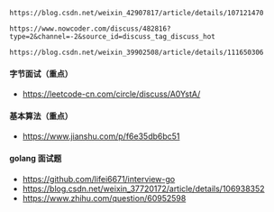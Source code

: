 ```text
https://blog.csdn.net/weixin_42907817/article/details/107121470

https://www.nowcoder.com/discuss/482816?type=2&channel=-2&source_id=discuss_tag_discuss_hot

https://blog.csdn.net/weixin_39902508/article/details/111650306
```

####  字节面试（重点）
- https://leetcode-cn.com/circle/discuss/A0YstA/

#### 基本算法（重点）
- https://www.jianshu.com/p/f6e35db6bc51

#### golang 面试题
- https://github.com/lifei6671/interview-go
- https://blog.csdn.net/weixin_37720172/article/details/106938352
- https://www.zhihu.com/question/60952598